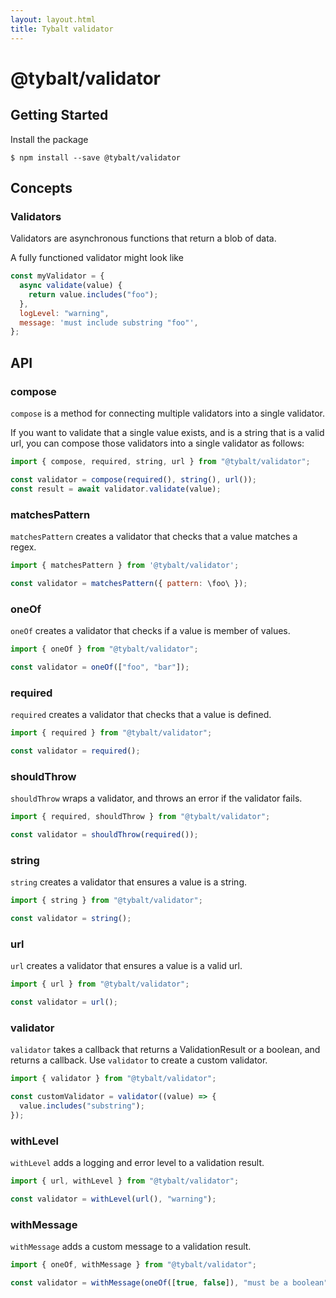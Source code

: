 ```yaml
---
layout: layout.html
title: Tybalt validator
---
```


# @tybalt/validator

## Getting Started

Install the package

```shell
$ npm install --save @tybalt/validator
```

## Concepts

### Validators

Validators are asynchronous functions that return a blob of data.

A fully functioned validator might look like

```javascript
const myValidator = {
  async validate(value) {
    return value.includes("foo");
  },
  logLevel: "warning",
  message: 'must include substring "foo"',
};
```

## API

### compose

`compose` is a method for connecting multiple validators into a single validator.

If you want to validate that a single value exists, and is a string that is a valid url,
you can compose those validators into a single validator as follows:

```javascript
import { compose, required, string, url } from "@tybalt/validator";

const validator = compose(required(), string(), url());
const result = await validator.validate(value);
```

### matchesPattern

`matchesPattern` creates a validator that checks that a value matches a regex.

```javascript
import { matchesPattern } from '@tybalt/validator';

const validator = matchesPattern({ pattern: \foo\ });
```

### oneOf

`oneOf` creates a validator that checks if a value is member of values.

```javascript
import { oneOf } from "@tybalt/validator";

const validator = oneOf(["foo", "bar"]);
```

### required

`required` creates a validator that checks that a value is defined.

```javascript
import { required } from "@tybalt/validator";

const validator = required();
```

### shouldThrow

`shouldThrow` wraps a validator, and throws an error if the validator fails.

```javascript
import { required, shouldThrow } from "@tybalt/validator";

const validator = shouldThrow(required());
```

### string

`string` creates a validator that ensures a value is a string.

```javascript
import { string } from "@tybalt/validator";

const validator = string();
```

### url

`url` creates a validator that ensures a value is a valid url.

```javascript
import { url } from "@tybalt/validator";

const validator = url();
```

### validator

`validator` takes a callback that returns a ValidationResult or a boolean, and returns a callback. Use `validator`
to create a custom validator.

```javascript
import { validator } from "@tybalt/validator";

const customValidator = validator((value) => {
  value.includes("substring");
});
```

### withLevel

`withLevel` adds a logging and error level to a validation result.

```javascript
import { url, withLevel } from "@tybalt/validator";

const validator = withLevel(url(), "warning");
```

### withMessage

`withMessage` adds a custom message to a validation result.

```javascript
import { oneOf, withMessage } from "@tybalt/validator";

const validator = withMessage(oneOf([true, false]), "must be a boolean");
```
